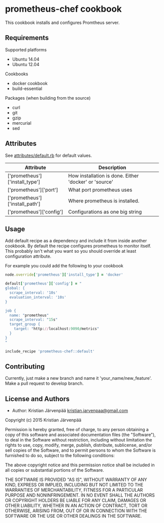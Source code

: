 prometheus-chef cookbook
========================
This cookbook installs and configures Promtheus server.


Requirements
------------

Supported platforms
  - Ubuntu 14.04
  - Ubuntu 12.04

Cookbooks
 - docker cookbook
 - build-essential 

Packages (when building from the source)
 - curl 
 - git
 - gzip
 - mercurial
 - sed


Attributes
----------
See <a href="https://github.com/OpenAcademyChefs/prometheus-chef/attributes/default">attributes/default.rb</a> for default values.</a>

Attribute  | Description
------------- | -------------
['prometheus']['install_type']  | How installation is done. Either 'docker' or 'source'
['prometheus']['port']  | What port prometheus uses
['prometheus']['install_path'] | Where prometheus is installed.
['prometheus']['config'] | Configurations as one big string

Usage
-----
Add default recipe as a dependency and include it from inside another cookbook.
By default the recipe configures prometheus to monitor itself.
This probably isn't what you want so you should override at least configuration attribute.

For example you could add the following to your cookbook
```ruby
node.override['prometheus']['install_type'] = 'docker'

default['prometheus']['config'] = "
global: {
  scrape_interval: '10s'     
  evaluation_interval: '10s' 
}

job {
  name: "prometheus"
  scrape_interval: "15s"
  target_group {
    target: "http://localhost:9090/metrics"
  }
}
"

include_recipe 'prometheus-chef::default'
```

Contributing
------------
Currently, just make a new branch and name it 'your_name/new_feature'.
Make a pull request to develop branch.

License and Authors
-------------------

- Author: Kristian Järvenpää <kristian.jarvenpaa@gmail.com>

Copyright (c) 2015 Kristian Järvenpää

Permission is hereby granted, free of charge, to any person obtaining a copy
of this software and associated documentation files (the "Software"), to deal
in the Software without restriction, including without limitation the rights
to use, copy, modify, merge, publish, distribute, sublicense, and/or sell
copies of the Software, and to permit persons to whom the Software is
furnished to do so, subject to the following conditions:

The above copyright notice and this permission notice shall be included in all
copies or substantial portions of the Software.

THE SOFTWARE IS PROVIDED "AS IS", WITHOUT WARRANTY OF ANY KIND, EXPRESS OR
IMPLIED, INCLUDING BUT NOT LIMITED TO THE WARRANTIES OF MERCHANTABILITY,
FITNESS FOR A PARTICULAR PURPOSE AND NONINFRINGEMENT. IN NO EVENT SHALL THE
AUTHORS OR COPYRIGHT HOLDERS BE LIABLE FOR ANY CLAIM, DAMAGES OR OTHER
LIABILITY, WHETHER IN AN ACTION OF CONTRACT, TORT OR OTHERWISE, ARISING FROM,
OUT OF OR IN CONNECTION WITH THE SOFTWARE OR THE USE OR OTHER DEALINGS IN THE
SOFTWARE.
